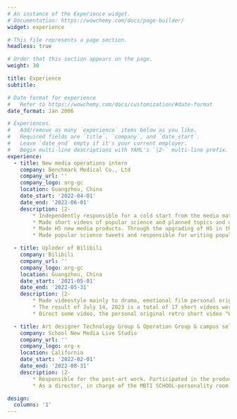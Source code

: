 ```yaml
---
# An instance of the Experience widget.
# Documentation: https://wowchemy.com/docs/page-builder/
widget: experience

# This file represents a page section.
headless: true

# Order that this section appears on the page.
weight: 30

title: Experience
subtitle:

# Date format for experience
#   Refer to https://wowchemy.com/docs/customization/#date-format
date_format: Jan 2006

# Experiences.
#   Add/remove as many `experience` items below as you like.
#   Required fields are `title`, `company`, and `date_start`.
#   Leave `date_end` empty if it's your current employer.
#   Begin multi-line descriptions with YAML's `|2-` multi-line prefix.
experience:
  - title: New media operations intern
    company: Benchmark Medical Co., Ltd
    company_url: ''
    company_logo: org-gc
    location: Guangzhou, China
    date_start: '2022-04-01'
    date_end: '2022-06-01'
    description: |2-
        * Independently responsible for a cold start from the media matrix content real-time update, upgrade optimization, daily operation and maintenance.
        * Made short videos of popular science and planned topics and output comprehensible, interesting, interactive scripts, independent shooting and editing, with a total of high-quality short videos 5. 
        * Made H5 new media products. Through the upgrading of H5 in the brand development memorabilia and other content sections, with the promotion of soft product placement media during festival activities, the brand exposure was improved.
        * Made popular science tweets and responsible for writing popular science tweets for lung cancer and bladder cancer sections.

  - title: Uploder of Bilibili
    company: Bilibili
    company_url: ''
    company_logo: org-gc
    location: Guangzhou, China
    date_start: '2021-05-01'
    date_end: '2022-05-31'
    description: |2-
        * Made videostyle mainly to drama, emotional film personal original short film-based.
        * The result of July 14, 2023 is a total of 17 short videos were released, with a total of 176000.
        * Direct some video, the personal original retro short video "Who Stole My Suicide Plan" was broadcast as high as 166000.

  - title: Art designer Technology Group & Operation Group & campus self-made late variety group
    company: School New Media Live Studio
    company_url: ''
    company_logo: org-x
    location: California
    date_start: '2022-02-01'
    date_end: '2022-08-31'
    description: |2-
        * Responsible for the post-art work. Participated in the production of MBTI School, a campus variety show produced by first-class students in Guangdong province. 
        * As a director, in charge of the MBTI SCHOOL-personality room.

design:
  columns: '1'
---
```

